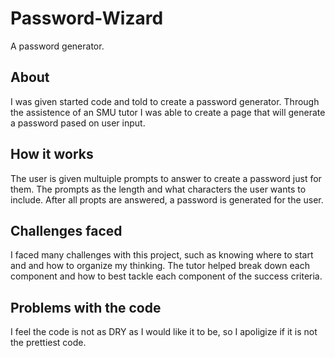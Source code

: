 # Password-Wizard
A password generator. 

## About
I was given started code and told to create a password generator. Through the assistence of an SMU tutor I was able to create a page that will generate a password pased on user input. 

## How it works
The user is given multuiple prompts to answer to create a password just for them. The prompts as the length and what characters the user wants to include. After all propts are answered, a password is generated for the user. 

## Challenges faced
I faced many challenges with this project, such as knowing where to start and and how to organize my thinking. The tutor helped break down each component and how to best tackle each component of the success criteria. 

## Problems with the code
I feel the code is not as DRY as I would like it to be, so I apoligize if it is not the prettiest code. 